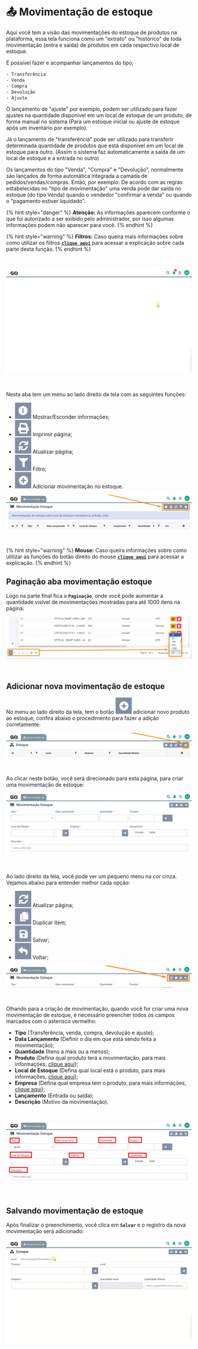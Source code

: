 # 📤 Movimentação de estoque

Aqui você tem a visão das movimentações do estoque de produtos na plataforma, essa tela funciona como um "extrato" ou "histórico" de toda movimentação (entra e saída) de produtos em cada respectivo local de estoque.

É possível fazer e acompanhar lançamentos do tipo;

    - Transferência
    - Venda
    - Compra
    - Devolução
    - Ajuste

O lançamento de "ajuste" por exemplo, podem ser utilizado para fazer ajustes na quantidade disponível em um local de estoque de um produto, de forma manual no sistema (Para um estoque inicial ou ajuste de estoque após um inventário por exemplo).

Já o lançamento de "transferência" pode ser utilizado para transferir determinada quantidade de produtos que está disponível em um local de estoque para outro. (Assim o sistema faz automaticamente a saída de um local de estoque e a entrada no outro)

Os lançamentos do tipo "Venda", "Compra" e "Devolução", normalmente são lançados de forma automática integrada a camada de pedidos/vendas/compras. Então, por exemplo: De acordo com as regras estabelecidas no "tipo de movimentação" uma venda pode dar saída no estoque (do tipo Venda) quando o vendedor "confirmar a venda" ou quando o "pagamento estiver liquidado".

{% hint style="danger" %}
**Atenção:** As informações aparecem conforme o que foi autorizado a ser exibido pelo administrador, por isso algumas informações podem não aparecer para você.
{% endhint %}

{% hint style="warning" %}
**Filtros:** Caso queira mais informações sobre como utilizar os filtros [**`clique aqui`**](/erp-v2/primeiro_acesso/filtros.md) para acessar a explicação sobre cada parte desta função.
{% endhint %}

<br>

![](/erp-v2/assets/funcionalidades/movimentacao_estoque/aba_movimentacao_estoque.gif)

<br>

Nesta aba tem um menu ao lado direito da tela com as seguintes funções:

- <img src="/erp-v2/assets/icon_exibir.png" alt="" data-size="line"> Mostrar/Esconder informações;
- <img src="/erp-v2/assets/icon_imprimir.png" alt="" data-size="line"> Imprimir página;
- <img src="/erp-v2/assets/icon_atualizar.png" alt="" data-size="line"> Atualizar página;
- <img src="/erp-v2/assets/icon_filtro.png" alt="" data-size="line"> Filtro;
- <img src="/erp-v2/assets/icon_add.png" alt="" data-size="line"> Adicionar movimentação no estoque.

![](/erp-v2/assets/funcionalidades/movimentacao_estoque/aba_movimentacao_estoque_menu.png)

<br>

{% hint style="warning" %}
**Mouse:** Caso queira informações sobre como utilizar as funções do botão direito do mouse [**`clique aqui`**](/erp-v2/primeiro_acesso/atalhos_internos#menu-botao-direito-do-mouse) para acessar a explicação.
{% endhint %}


## Paginação aba movimentação estoque

Logo na parte final fica a **`Paginação`**, onde você pode aumentar a quantidade visível de movimentações mostradas para até 1000 itens na página:

![](/erp-v2/assets/funcionalidades/servicos/aba_servicos_paginacao.png)

<br>

## Adicionar nova movimentação de estoque

No menu ao lado direito da tela, tem o botão <img src="/erp-v2/assets/icon_add.png" alt="" data-size="line"> adicionar novo produto ao estoque, confira abaixo o procedimento para fazer a adição corretamente:

![](/erp-v2/assets/funcionalidades/estoque_produto/aba_estoque_add.png)

<br>

Ao clicar neste botão, você será direcionado para esta página, para criar uma movimentação de estoque:

![](/erp-v2/assets/funcionalidades/movimentacao_estoque/aba_movimentacao_estoque_add_inicio.png)

<br>

Ao lado direito da tela, você pode ver um pequeno menu na cor cinza. Vejamos abaixo para entender melhor cada opção:

- <img src="/erp-v2/assets/icon_atualizar.png" alt="" data-size="line"> Atualizar página;
- <img src="/erp-v2/assets/icon_duplicar.png" alt="" data-size="line"> Duplicar item;
- <img src="/erp-v2/assets/icon_salvar.png" alt="" data-size="line"> Salvar;
- <img src="/erp-v2/assets/icon_voltar.png" alt="" data-size="line"> Voltar;

![](/erp-v2/assets/funcionalidades/movimentacao_estoque/aba_movimentacao_estoque_add_menu.png)

<br>

Olhando para a criação de movimentação, quando você for criar uma nova movimentação de estoque, é necessário preencher todos os campos marcados com o asterisco vermelho:

- **Tipo** (Transferência, venda, compra, devolução e ajuste);
- **Data Lançamento** (Definir o dia em que está sendo feita a movimentação);
- **Quantidade** (Itens a mais ou a menos);
- **Produto** (Defina qual produto terá a movimentação, para mais informações, [clique aqui](/erp-v2/funcionalidades/produtos_servicos/produtos.md));
- **Local de Estoque** (Defina qual local está o produto, para mais informações, [clique aqui](/erp-v2/funcionalidades/unidades_locais_estoque/local_estoque.md));
- **Empresa** (Defina qual empresa tem o produto, para mais informações, [clique aqui](/erp-v2/funcionalidades/parametrizacoes/empresas.md));
- **Lançamento** (Entrada ou saída);
- **Descrição** (Motivo da movimentação).

<br>

![](/erp-v2/assets/funcionalidades/movimentacao_estoque/aba_movimentacao_estoque_itens.png)

<br>

## Salvando movimentação de estoque

Após finalizar o preenchimento, você clica em **`Salvar`** e o registro da nova movimentação será adicionado:

![](/erp-v2/assets/funcionalidades/estoque_produto/aba_estoque_add_produto_salvar.gif)

<br>